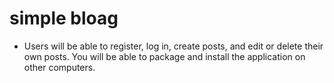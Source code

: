 # simple bloag

* Users will be able to register, log in, create posts, and edit or delete their own posts. You will be able to package and install the application on other computers.
 
